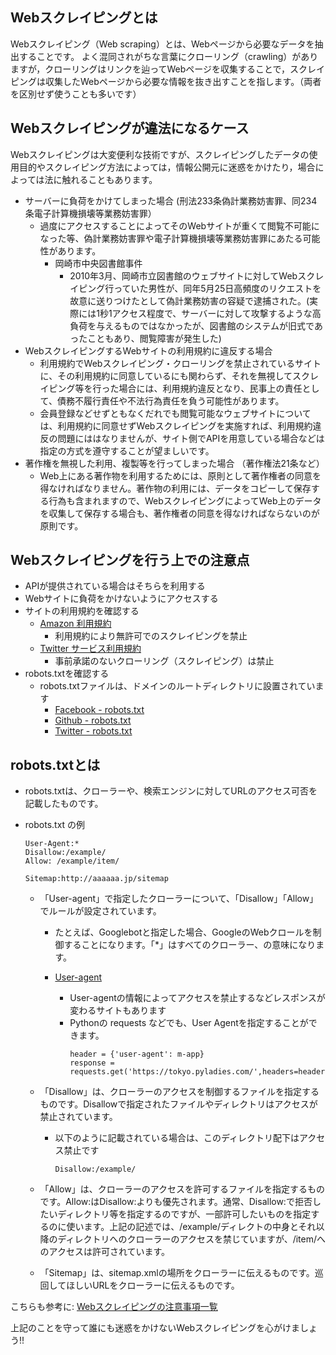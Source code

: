 ## Webスクレイピングとは
Webスクレイピング（Web scraping）とは、Webページから必要なデータを抽出することです。
よく混同されがちな言葉にクローリング（crawling）がありますが，クローリングはリンクを辿ってWebページを収集することで，スクレイピングは収集したWebページから必要な情報を抜き出すことを指します。（両者を区別せず使うことも多いです）

## Webスクレイピングが違法になるケース
Webスクレイピングは大変便利な技術ですが、スクレイピングしたデータの使用目的やスクレイピング方法によっては，情報公開元に迷惑をかけたり，場合によっては法に触れることもあります。
- サーバーに負荷をかけてしまった場合 (刑法233条偽計業務妨害罪、同234条電子計算機損壊等業務妨害罪）
    - 過度にアクセスすることによってそのWebサイトが重くて閲覧不可能になった等、偽計業務妨害罪や電子計算機損壊等業務妨害罪にあたる可能性があります。 
      - 岡崎市中央図書館事件
        - 2010年3月、岡崎市立図書館のウェブサイトに対してWebスクレイピング行っていた男性が、同年5月25日高頻度のリクエストを故意に送りつけたとして偽計業務妨害の容疑で逮捕された。(実際には1秒1アクセス程度で、サーバーに対して攻撃するような高負荷を与えるものではなかったが、図書館のシステムが旧式であったこともあり、閲覧障害が発生した)
- WebスクレイピングするWebサイトの利用規約に違反する場合
    - 利用規約でWebスクレイピング・クローリングを禁止されているサイトに、その利用規約に同意しているにも関わらず、それを無視してスクレイピング等を行った場合には、利用規約違反となり、民事上の責任として、債務不履行責任や不法行為責任を負う可能性があります。
    - 会員登録などせずともなくだれでも閲覧可能なウェブサイトについては、利用規約に同意せずWebスクレイピングを実施すれば、利用規約違反の問題にははなりませんが、サイト側でAPIを用意している場合などは指定の方式を遵守することが望ましいです。
- 著作権を無視した利用、複製等を行ってしまった場合 （著作権法21条など）
    - Web上にある著作物を利用するためには、原則として著作権者の同意を得なければなりません。著作物の利用には、データをコピーして保存する行為も含まれますので、WebスクレイピングによってWeb上のデータを収集して保存する場合も、著作権者の同意を得なければならないのが原則です。

## Webスクレイピングを行う上での注意点
- APIが提供されている場合はそちらを利用する
- Webサイトに負荷をかけないようにアクセスする
- サイトの利用規約を確認する
  - [Amazon 利用規約](https://www.amazon.co.jp/gp/help/customer/display.html?nodeId=GLSBYFE9MGKKQXXM)
    - 利用規約により無許可でのスクレイピングを禁止
  - [Twitter サービス利用規約](https://twitter.com/ja/tos/previous/version_7)
    - 事前承諾のないクローリング（スクレイピング）は禁止
- robots.txtを確認する
  - robots.txtファイルは、ドメインのルートディレクトリに設置されています
    - [Facebook - robots.txt](https://www.facebook.com/robots.txt)
    - [Github - robots.txt](https://github.com/robots.txt)
    - [Twitter - robots.txt](https://twitter.com/robots.txt) 

## robots.txtとは

- robots.txtは、クローラーや、検索エンジンに対してURLのアクセス可否を記載したものです。
- robots.txt の例

  ```
  User-Agent:*
  Disallow:/example/
  Allow: /example/item/
 
  Sitemap:http://aaaaaa.jp/sitemap
  ```
  - 「User-agent」で指定したクローラーについて、「Disallow」「Allow」でルールが設定されています。
    - たとえば、Googlebotと指定した場合、GoogleのWebクロールを制御することになります。「*」はすべてのクローラー、の意味になります。

    - [User-agent](https://developer.mozilla.org/ja/docs/Web/HTTP/Headers/User-Agent)
      - User-agentの情報によってアクセスを禁止するなどレスポンスが変わるサイトもあります
      - Pythonの requests などでも、User Agentを指定することができます。
        ```
        header = {'user-agent': m-app}
        response = requests.get('https://tokyo.pyladies.com/',headers=header)
        ```

  - 「Disallow」は、クローラーのアクセスを制御するファイルを指定するものです。Disallowで指定されたファイルやディレクトリはアクセスが禁止されています。
    - 以下のように記載されている場合は、このディレクトリ配下はアクセス禁止です
      ```
      Disallow:/example/
      ```
  - 「Allow」は、クローラーのアクセスを許可するファイルを指定するものです。Allow:はDisallow:よりも優先されます。通常、Disallow:で拒否したいディレクトリ等を指定するのですが、一部許可したいものを指定するのに使います。上記の記述では、/example/ディレクトの中身とそれ以降のディレクトリへのクローラーのアクセスを禁じていますが、/item/へのアクセスは許可されています。
  - 「Sitemap」は、sitemap.xmlの場所をクローラーに伝えるものです。巡回してほしいURLをクローラーに伝えるものです。

こちらも参考に: [Webスクレイピングの注意事項一覧](https://qiita.com/nezuq/items/c5e827e1827e7cb29011)

上記のことを守って誰にも迷惑をかけないWebスクレイピングを心がけましょう!!
